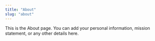 ```yaml
---
title: "About"
slug: "about"
---
```


This is the About page. You can add your personal information, mission statement, or any other details here.
